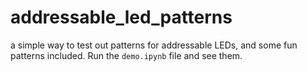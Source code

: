 # addressable_led_patterns
a simple way to test out patterns for addressable LEDs, and some fun patterns included. Run the `demo.ipynb` file and see them.
